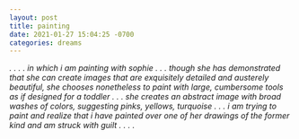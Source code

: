 ```yaml
---
layout: post
title: painting
date: 2021-01-27 15:04:25 -0700
categories: dreams
---
```


*. . . . in which i am painting with sophie . . . though she has demonstrated that she can create images that are exquisitely detailed and austerely beautiful, she chooses nonetheless to paint with large, cumbersome tools as if designed for a toddler . . . she creates an abstract image with broad washes of colors, suggesting pinks, yellows, turquoise . . . i am trying to paint and realize that i have painted over one of her drawings of the former kind and am struck with guilt . . . .*
